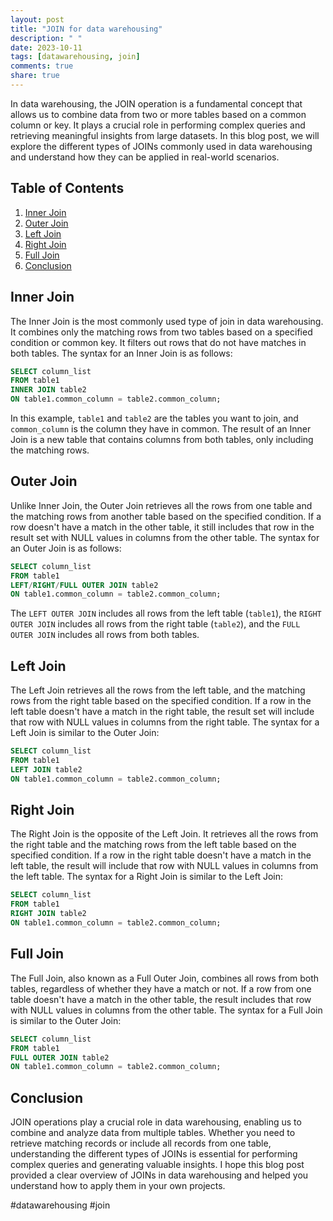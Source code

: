 ```yaml
---
layout: post
title: "JOIN for data warehousing"
description: " "
date: 2023-10-11
tags: [datawarehousing, join]
comments: true
share: true
---
```


In data warehousing, the JOIN operation is a fundamental concept that allows us to combine data from two or more tables based on a common column or key. It plays a crucial role in performing complex queries and retrieving meaningful insights from large datasets. In this blog post, we will explore the different types of JOINs commonly used in data warehousing and understand how they can be applied in real-world scenarios.

## Table of Contents
1. [Inner Join](#inner-join)
2. [Outer Join](#outer-join)
3. [Left Join](#left-join)
4. [Right Join](#right-join)
5. [Full Join](#full-join)
6. [Conclusion](#conclusion)

<a name="inner-join"></a>
## Inner Join

The Inner Join is the most commonly used type of join in data warehousing. It combines only the matching rows from two tables based on a specified condition or common key. It filters out rows that do not have matches in both tables. The syntax for an Inner Join is as follows:

```sql
SELECT column_list
FROM table1
INNER JOIN table2
ON table1.common_column = table2.common_column;
```

In this example, `table1` and `table2` are the tables you want to join, and `common_column` is the column they have in common. The result of an Inner Join is a new table that contains columns from both tables, only including the matching rows.

<a name="outer-join"></a>
## Outer Join

Unlike Inner Join, the Outer Join retrieves all the rows from one table and the matching rows from another table based on the specified condition. If a row doesn't have a match in the other table, it still includes that row in the result set with NULL values in columns from the other table. The syntax for an Outer Join is as follows:

```sql
SELECT column_list
FROM table1
LEFT/RIGHT/FULL OUTER JOIN table2
ON table1.common_column = table2.common_column;
```

The `LEFT OUTER JOIN` includes all rows from the left table (`table1`), the `RIGHT OUTER JOIN` includes all rows from the right table (`table2`), and the `FULL OUTER JOIN` includes all rows from both tables.

<a name="left-join"></a>
## Left Join

The Left Join retrieves all the rows from the left table, and the matching rows from the right table based on the specified condition. If a row in the left table doesn't have a match in the right table, the result set will include that row with NULL values in columns from the right table. The syntax for a Left Join is similar to the Outer Join:

```sql
SELECT column_list
FROM table1
LEFT JOIN table2
ON table1.common_column = table2.common_column;
```

<a name="right-join"></a>
## Right Join

The Right Join is the opposite of the Left Join. It retrieves all the rows from the right table and the matching rows from the left table based on the specified condition. If a row in the right table doesn't have a match in the left table, the result will include that row with NULL values in columns from the left table. The syntax for a Right Join is similar to the Left Join:

```sql
SELECT column_list
FROM table1
RIGHT JOIN table2
ON table1.common_column = table2.common_column;
```

<a name="full-join"></a>
## Full Join

The Full Join, also known as a Full Outer Join, combines all rows from both tables, regardless of whether they have a match or not. If a row from one table doesn't have a match in the other table, the result includes that row with NULL values in columns from the other table. The syntax for a Full Join is similar to the Outer Join:

```sql
SELECT column_list
FROM table1
FULL OUTER JOIN table2
ON table1.common_column = table2.common_column;
```

<a name="conclusion"></a>
## Conclusion

JOIN operations play a crucial role in data warehousing, enabling us to combine and analyze data from multiple tables. Whether you need to retrieve matching records or include all records from one table, understanding the different types of JOINs is essential for performing complex queries and generating valuable insights. I hope this blog post provided a clear overview of JOINs in data warehousing and helped you understand how to apply them in your own projects.

#datawarehousing #join